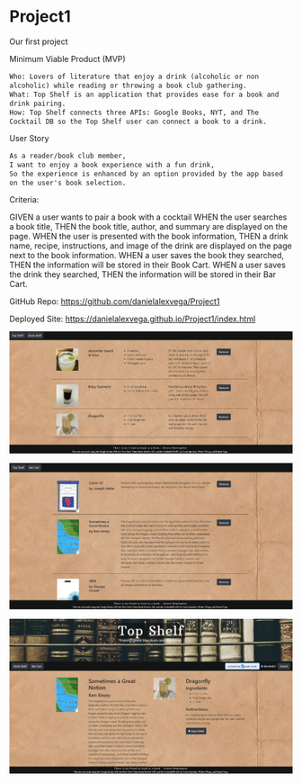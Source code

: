 # Project1
Our first project

Minimum Viable Product (MVP)

    Who: Lovers of literature that enjoy a drink (alcoholic or non alcoholic) while reading or throwing a book club gathering.
    What: Top Shelf is an application that provides ease for a book and drink pairing.
    How: Top Shelf connects three APIs: Google Books, NYT, and The Cocktail DB so the Top Shelf user can connect a book to a drink.

User Story

    As a reader/book club member,
    I want to enjoy a book experience with a fun drink,
    So the experience is enhanced by an option provided by the app based on the user's book selection.

Criteria:

GIVEN a user wants to pair a book with a cocktail
WHEN the user searches a book title,
THEN the book title, author, and summary are displayed on the page.
WHEN the user is presented with the book information,
THEN a drink name, recipe, instructions, and image of the drink are displayed on the page next to the book information.
WHEN a user saves the book they searched,
THEN the information will be stored in their Book Cart.
WHEN a user saves the drink they searched,
THEN the information will be stored in their Bar Cart.

GitHub Repo: https://github.com/danielalexvega/Project1

Deployed Site: https://danielalexvega.github.io/Project1/index.html

![](barCart.JPG)

![](bookShelf.JPG)

![](topShelf.JPG)
 


